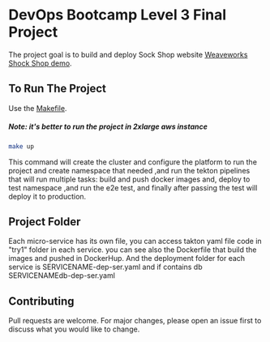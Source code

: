 # DevOps Bootcamp Level 3 Final Project

The project goal is to build and deploy Sock Shop website [Weaveworks Shock Shop demo](https://github.com/microservices-demo).

## To Run The Project

Use the [Makefile](https://github.com/rayanah/level-3-project/blob/main/Makefile).  
##### Note: it's better to run the project in 2xlarge aws instance 

```bash
make up
```
This command will create the cluster and configure the platform to run the project and create namespace that needed ,and run the tekton pipelines that will run multiple tasks: build and push docker images and, deploy to test namespace ,and run the e2e test, and finally after passing the test will deploy it to production.

## Project Folder
Each micro-service has its own file, you can access takton yaml file code in "try1" folder in each service. you can see also the Dockerfile that build the images and pushed in DockerHup.
And the deployment folder for each service is SERVICENAME-dep-ser.yaml and if contains db SERVICENAMEdb-dep-ser.yaml
 

## Contributing
Pull requests are welcome. For major changes, please open an issue first to discuss what you would like to change.
